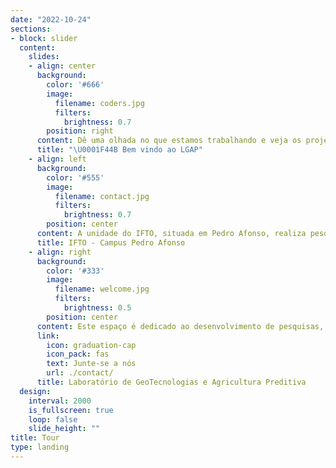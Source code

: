 ```yaml
---
date: "2022-10-24"
sections:
- block: slider
  content:
    slides:
    - align: center
      background:
        color: '#666'
        image:
          filename: coders.jpg
          filters:
            brightness: 0.7
        position: right
      content: Dê uma olhada no que estamos trabalhando e veja os projetos que estamos envolvidos
      title: "\U0001F44B Bem vindo ao LGAP"
    - align: left
      background:
        color: '#555'
        image:
          filename: contact.jpg
          filters:
            brightness: 0.7
        position: center
      content: A unidade do IFTO, situada em Pedro Afonso, realiza pesquisas aplicadas para solucionar problemas enfrentados por empresas e produtores rurais do setor agroindustrial.
      title: IFTO - Campus Pedro Afonso
    - align: right
      background:
        color: '#333'
        image:
          filename: welcome.jpg
          filters:
            brightness: 0.5
        position: center
      content: Este espaço é dedicado ao desenvolvimento de pesquisas, projetos e produtos tecnológicos, além de oferecer aulas aplicadas nas áreas de levantamento e mapeamento de solos, aprendizado de máquina e inteligência artificial (IA) aplicados à agricultura. Também atuamos no campo da geotecnologia aplicada à agricultura e ao meio ambiente. 
      link:
        icon: graduation-cap
        icon_pack: fas
        text: Junte-se a nós
        url: ./contact/
      title: Laboratório de GeoTecnologias e Agricultura Preditiva
  design:
    interval: 2000
    is_fullscreen: true
    loop: false
    slide_height: ""
title: Tour
type: landing
---
```

